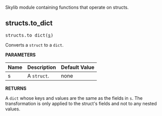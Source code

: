<!-- Generated with Stardoc: http://skydoc.bazel.build -->

Skylib module containing functions that operate on structs.

<a id="structs.to_dict"></a>

## structs.to_dict

<pre>
structs.to_dict(<a href="#structs.to_dict-s">s</a>)
</pre>

Converts a `struct` to a `dict`.

**PARAMETERS**


| Name  | Description | Default Value |
| :------------- | :------------- | :------------- |
| <a id="structs.to_dict-s"></a>s |  A `struct`.   |  none |

**RETURNS**

A `dict` whose keys and values are the same as the fields in `s`. The
transformation is only applied to the struct's fields and not to any
nested values.



